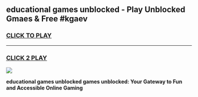 
## educational games unblocked - Play Unblocked Gmaes & Free #kgaev
<h3>
<a href="https://news.freeplayer.one?title=educational_games_unblocked&ref=26F">CLICK TO PLAY</a></h3>
<hr>

<h3>
<a href="https://news.freeplayer.one?title=educational_games_unblocked&ref=26F">CLICK 2 PLAY</a>
  
</h3>

<a href="https://news.freeplayer.one?title=educational_games_unblocked&ref=26F/"><img src="https://clearcache.store/games.png"></a>


**educational games unblocked games unblocked: Your Gateway to Fun and Accessible Online Gaming**
